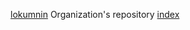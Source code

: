[lokumnin](https://github.com/lokumnin/)
Organization's repository
[index](https://lokumnin.github.io/lokumnin/)
